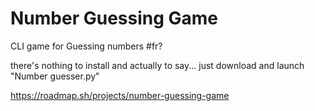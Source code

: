 
# Number Guessing Game
CLI game for Guessing numbers #fr?

there's nothing to install and actually to say... just download and launch "Number guesser.py"

https://roadmap.sh/projects/number-guessing-game
